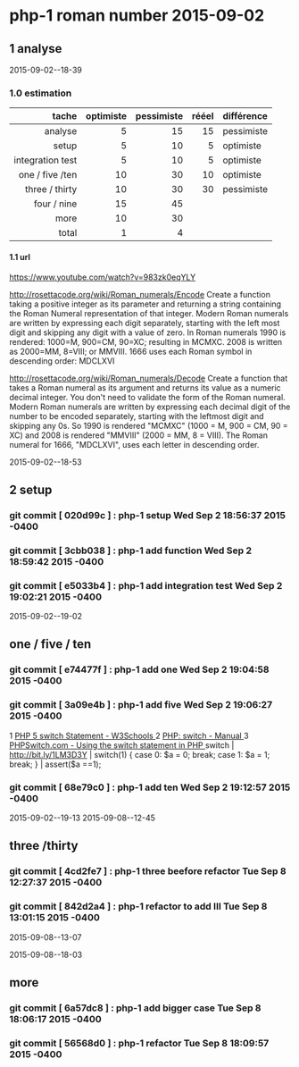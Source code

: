 # php-1 roman number 2015-09-02

## 1 analyse
 2015-09-02--18-39

### 1.0 estimation

  tache              | optimiste | pessimiste | rééel | différence
  ------------------:|----------:|-----------:|------:|----------
  analyse            | 5         |  15        | 15    | pessimiste
  setup              | 5         | 10         | 5     | optimiste
  integration test   | 5         | 10         | 5     | optimiste
  one / five /ten    | 10        | 30         | 10    | optimiste
  three / thirty     | 10        | 30         | 30    | pessimiste
  four / nine        | 15        | 45         |
  more               | 10        | 30
  total              | 1         | 4

#### 1.1 url
https://www.youtube.com/watch?v=983zk0eqYLY

http://rosettacode.org/wiki/Roman_numerals/Encode
Create a function taking a positive integer as its parameter and returning a string containing the Roman Numeral representation of that integer.
Modern Roman numerals are written by expressing each digit separately, starting with the left most digit and skipping any digit with a value of zero.
In Roman numerals 1990 is rendered: 1000=M, 900=CM, 90=XC; resulting in MCMXC. 
2008 is written as 2000=MM, 8=VIII; or MMVIII. 
1666 uses each Roman symbol in descending order: MDCLXVI

http://rosettacode.org/wiki/Roman_numerals/Decode
Create a function that takes a Roman numeral as its argument and returns its value as a numeric decimal integer. You don't need to validate the form of the Roman numeral.
Modern Roman numerals are written by expressing each decimal digit of the number to be encoded separately, starting with the leftmost digit and skipping any 0s. So 1990 is rendered "MCMXC" (1000 = M, 900 = CM, 90 = XC) and 2008 is rendered "MMVIII" (2000 = MM, 8 = VIII). The Roman numeral for 1666, "MDCLXVI", uses each letter in descending order.

  2015-09-02--18-53
## 2 setup

### git commit [ 020d99c ] :  php-1 setup  Wed Sep 2 18:56:37 2015 -0400
### git commit [ 3cbb038 ] :  php-1 add function  Wed Sep 2 18:59:42 2015 -0400
### git commit [ e5033b4 ] :  php-1 add integration test  Wed Sep 2 19:02:21 2015 -0400

 2015-09-02--19-02
## one / five / ten

  
### git commit [ e74477f ] :  php-1 add one  Wed Sep 2 19:04:58 2015 -0400
### git commit [ 3a09e4b ] :  php-1 add five  Wed Sep 2 19:06:27 2015 -0400
1 [ PHP 5 switch Statement - W3Schools ](http://www.w3schools.com/php/php_switch.asp)
2 [ PHP: switch - Manual ](http://php.net/manual/en/control-structures.switch.php)
3 [ PHPSwitch.com - Using the switch statement in PHP ](http://phpswitch.com/)
switch | http://bit.ly/1LM3D3Y | switch(1) { case 0: $a = 0; break; case 1: $a = 1; break; } |  assert($a ==1);
### git commit [ 68e79c0 ] :  php-1 add ten  Wed Sep 2 19:12:57 2015 -0400

  2015-09-02--19-13
 2015-09-08--12-45
## three /thirty
### git commit [ 4cd2fe7 ] :  php-1 three beefore refactor  Tue Sep 8 12:27:37 2015 -0400
### git commit [ 842d2a4 ] :  php-1 refactor to add III  Tue Sep 8 13:01:15 2015 -0400

 2015-09-08--13-07

2015-09-08--18-03
## more



<!-- ########### push lines ######### -->
### git commit [ 6a57dc8 ] :  php-1 add bigger case  Tue Sep 8 18:06:17 2015 -0400
### git commit [ 56568d0 ] :  php-1 refactor  Tue Sep 8 18:09:57 2015 -0400
